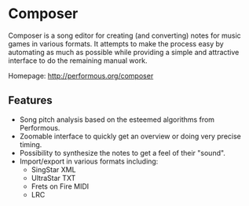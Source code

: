 Composer
========

Composer is a song editor for creating (and converting) notes for music games in various formats. It attempts to make the process easy by automating as much as possible while providing a simple and attractive interface to do the remaining manual work.

Homepage: http://performous.org/composer

Features
--------

* Song pitch analysis based on the esteemed algorithms from Performous.
* Zoomable interface to quickly get an overview or doing very precise timing.
* Possibility to synthesize the notes to get a feel of their "sound".
* Import/export in various formats including:
	- SingStar XML
	- UltraStar TXT
	- Frets on Fire MIDI
	- LRC

